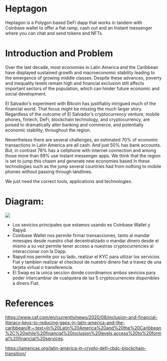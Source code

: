 # Heptagon

Heptagon is a Polygon based DeFi dapp that works in tandem with Coinbase wallet to offer a fiat ramp, cash out and an Instant messenger where you can chat and send tokens and NFTs. 

# Introduction and Problem

Over the last decade, most economies in Latin America and the Caribbean have displayed sustained growth and macroeconomic stability leading to the emergence of growing middle classes. Despite these advances, poverty and inequality levels remain high and financial exclusion still affects important sectors of the population, which can hinder future economic and social development.

El Salvador’s experiment with Bitcoin has justifiably intrigued much of the financial world. That focus might be missing the much larger story. Regardless of the outcome of El Salvador’s cryptocurrency venture, mobile phones, fintech, DeFi, blockchain technology, and cryptocurrency, are poised to dramatically alter banking and commerce, and potentially economic stability, throughout the region.

Nevertheless there are several challenges, an estimated 70% of economic transactions in Latin America are all cash. And just 50% has bank accounts. But, in contrast 78% has a cellphone with internet connection and among those more than 99% use Instant messenger apps. We think that the region is set to jump this chasm and generate new economies based in these technologies such as the jump several countries had from nothing to mobile phones without passing through landlines.

We just need the correct tools, applications and technologies.

# Diagram:

<img src="https://i.ibb.co/WGXGCL4/Scheme-drawio-2.png">

- Los sevicios principales que estamos usando es Coinbase Wallet y Rapyd.
- Coinbase Wallet nos permite firmar transacciones, tanto al mandar mnesajes desde nuestro chat decentralizado o mandar dinero desde el mismo a su vez permite tener acceso a nuestras cryptocurrencies al interaccionar con la Dapp.
- Rapyd nos permite por su lado, realizar el KYC para utlizar los servicios Fiat y tambien realizar el checkout de nuestro dinero fiat a travez de una tarjeta virtual o transferencia.
- El Swap es la unica seccion donde coordinamos ambos sevicios para poder intercambiar de cualquiera de las 5 cryptocurrencies disponibles a dinero Fiat.

# References

https://www.caf.com/en/currently/news/2020/08/inclusion-and-financial-literacy-keys-to-reducing-gaps-in-latin-america-and-the-caribbean/#:~:text=In%20Latin%20America%20and%20the%20Caribbean%2C%20while%20financial%20inclusion%20levels,access%20to%20formal%20financial%20services.

https://iamericas.org/latin-america-in-crypto-defi-cbdc-blockchain-transition/
